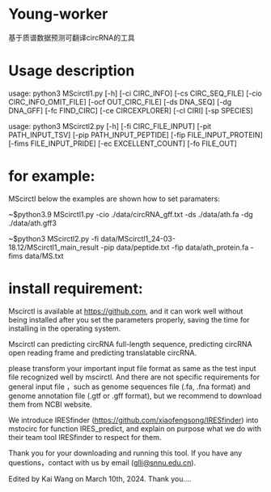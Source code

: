 # Young-worker
基于质谱数据预测可翻译circRNA的工具
# Usage description
usage: python3 MScirctl1.py [-h] [-ci CIRC_INFO] [-cs CIRC_SEQ_FILE] [-cio CIRC_INFO_OMIT_FILE] [-ocf OUT_CIRC_FILE] [-ds DNA_SEQ] [-dg DNA_GFF] [-fc FIND_CIRC] [-ce CIRCEXPLORER] [-cI CIRI] [-sp SPECIES]

usage: python3 MScirctl2.py [-h] [-fi CIRC_FILE_INPUT] [-pit PATH_INPUT_TSV] [-pip PATH_INPUT_PEPTIDE] [-fip FILE_INPUT_PROTEIN] [-fims FILE_INPUT_PRIDE] [-ec EXCELLENT_COUNT] [-fo FILE_OUT]
# for example:
MScirctl below the examples are shown how to set paramaters:

~$python3.9 MScirctl1.py -cio ./data/circRNA_gff.txt -ds ./data/ath.fa -dg ./data/ath.gff3

~$python3 MScirctl2.py -fi data/MScirctl1_24-03-18.12/MScirctl1_main_result -pip data/peptide.txt -fip data/ath_protein.fa -fims data/MS.txt

# install requirement:
Mscirctl is available at https://github.com, and it can work well without being installed after you set the parameters properly, saving the time for installing in the operating system.

Mscirctl can predicting circRNA full-length sequence, predicting circRNA open reading frame and predicting translatable circRNA.

please transform your important input file format as same as the test input file recognized well by mscirctl. And there are not specific requirements for general input file ，such as genome sequences file (.fa, .fna format) and genome annotation file (.gtf or .gff format), but we recommend to download them from NCBI website.

We introduce IRESfinder (https://github.com/xiaofengsong/IRESfinder) into mstocirc for function IRES_predict, and explain on purpose what we do with their team tool IRESfinder to respect for them.

Thank you for your downloading and running this tool. If you have any questions，contact with us by email (glli@snnu.edu.cn).

Edited by Kai Wang on March 10th, 2024. Thank you....
